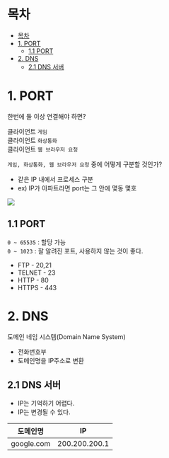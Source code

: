 # 목차
- [목차](#목차)
- [1. PORT](#1-port)
  - [1.1 PORT](#11-port)
- [2. DNS](#2-dns)
  - [2.1 DNS 서버](#21-dns-서버)

# 1. PORT

한번에 둘 이상 연결해야 하면?

클라이언트 `게임` <br>
클라이언트 `화상통화` <br>
클라이언트 `웹 브라우저 요청` <br>

`게임, 화상통화, 웹 브라우저 요청` 중에 어떻게 구분할 것인가?
- 같은 IP 내에서 프로세스 구분
- ex) IP가 아파트라면 port는 그 안에 몇동 몇호

![](https://images.velog.io/images/withcolinsong/post/155eff6b-2728-4e91-918e-265f29812e89/image.png)

## 1.1 PORT

`0 ~ 65535` : 할당 가능 <br>
`0 ~ 1023` : 잘 알려진 포트, 사용하지 않는 것이 좋다.

- FTP - 20,21
- TELNET - 23
- HTTP - 80
- HTTPS - 443

# 2. DNS
도메인 네임 시스템(Domain Name System)

- 전화번호부
- 도메인명을 IP주소로 변환

## 2.1 DNS 서버

- IP는 기억하기 어렵다.
- IP는 변경될 수 있다.

|도메인명|IP|
|:-:|:-:|
|google.com|200.200.200.1|

